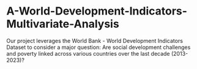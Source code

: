 # A-World-Development-Indicators-Multivariate-Analysis
Our project leverages the World Bank - World Development Indicators Dataset to consider a major question: Are social development challenges and poverty linked across various countries over the last decade (2013-2023)?
